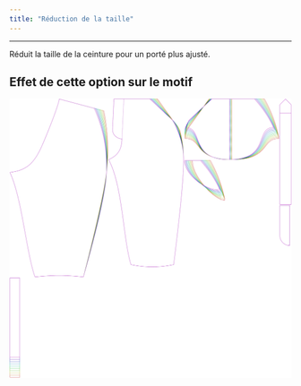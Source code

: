 ```yaml
---
title: "Réduction de la taille"
---
```


---

Réduit la taille de la ceinture pour un porté plus ajusté.

## Effet de cette option sur le motif

![Cette image montre l'effet de cette option en superposant plusieurs variantes qui ont une valeur différente pour cette option](cornelius_waistreduction_sample.svg "Effet de cette option sur le motif")
